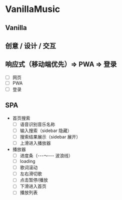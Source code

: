# VanillaMusic

## Vanilla

## 创意 / 设计 / 交互

## 响应式（移动端优先）=> PWA => 登录

- [ ] 网页
- [ ] PWA
- [ ] 登录

## SPA

* 首页搜索
  - [ ] 语音识别音乐名称
  - [ ] 输入搜索（sidebar 隐藏）
  - [ ] 搜索结果展示（sidebar 展开）
  - [ ] 上滑进入播放器
* 播放器
  - [ ] 进度条（---～--- 波浪线）
  - [ ] loading
  - [ ] 歌词滚动
  - [ ] 左右滑切歌
  - [ ] 点击暂停/播放 
  - [ ] 下滑进入首页
  - [ ] 播放列表
